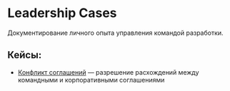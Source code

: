 # Leadership Cases

Документирование личного опыта управления командой разработки.

## Кейсы:
- [Конфликт соглашений](ru/technical-standards-conflict-resolution.md) — разрешение расхождений между командными и корпоративными соглашениями
